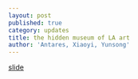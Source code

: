 ```yaml
---
layout: post
published: true
category: updates
title: the hidden museum of LA art
author: 'Antares, Xiaoyi, Yunsong'
---
```

[slide](https://docs.google.com/presentation/d/1-fsJShFJGDKT_cOG9ZbDHH-NJt3BOFtb2P2dAiuzvUI/edit?usp=sharing)
